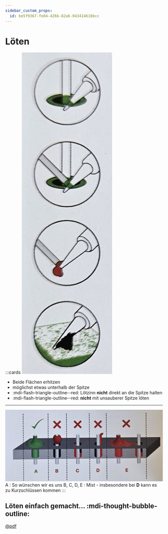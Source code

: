 ```yaml
---
sidebar_custom_props:
  id: be5f9367-fe84-426b-82a6-043414616bcc
---
```

# Löten

:::cards
![--width=120px](images/solder-tip01.jpg)
- Beide Flächen erhitzen
- möglichst etwas unterhalb der Spitze
- :mdi-flash-triangle-outline--red: Lötzinn **nicht** direkt an die Spitze halten
- :mdi-flash-triangle-outline--red: **nicht** mit unsauberer Spitze löten
***
![](images/solder-tip02.jpg)
A
: So wünschen wir es uns
B, C, D, E
: Mist - insbesondere bei **D** kann es zu Kurzschlüssen kommen
:::


## Löten einfach gemacht... :mdi-thought-bubble-outline:

<div style={{maxWidth: '600px'}}>

[@pdf](assets/SolderComic.pdf)

</div>